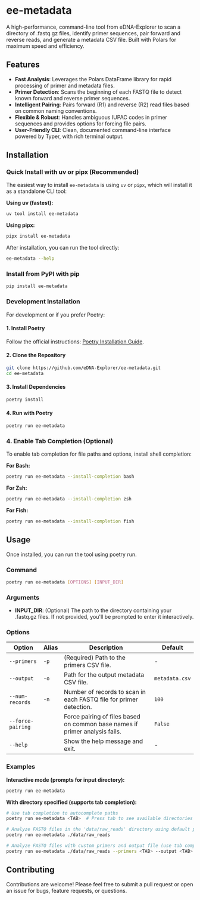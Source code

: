 # ee-metadata

A high-performance, command-line tool from eDNA-Explorer to scan a directory of .fastq.gz files, identify primer sequences, pair forward and reverse reads, and generate a metadata CSV file. Built with Polars for maximum speed and efficiency.

## Features

- **Fast Analysis**: Leverages the Polars DataFrame library for rapid processing of primer and metadata files.
- **Primer Detection**: Scans the beginning of each FASTQ file to detect known forward and reverse primer sequences.
- **Intelligent Pairing**: Pairs forward (R1) and reverse (R2) read files based on common naming conventions.
- **Flexible & Robust**: Handles ambiguous IUPAC codes in primer sequences and provides options for forcing file pairs.
- **User-Friendly CLI**: Clean, documented command-line interface powered by Typer, with rich terminal output.

## Installation

### Quick Install with uv or pipx (Recommended)

The easiest way to install `ee-metadata` is using `uv` or `pipx`, which will install it as a standalone CLI tool:

**Using uv (fastest):**
```bash
uv tool install ee-metadata
```

**Using pipx:**
```bash
pipx install ee-metadata
```

After installation, you can run the tool directly:
```bash
ee-metadata --help
```

### Install from PyPI with pip

```bash
pip install ee-metadata
```

### Development Installation

For development or if you prefer Poetry:

#### 1. Install Poetry
Follow the official instructions: [Poetry Installation Guide](https://python-poetry.org/docs/#installation).

#### 2. Clone the Repository
```bash
git clone https://github.com/eDNA-Explorer/ee-metadata.git
cd ee-metadata
```

#### 3. Install Dependencies
```bash
poetry install
```

#### 4. Run with Poetry
```bash
poetry run ee-metadata
```

### 4. Enable Tab Completion (Optional)
To enable tab completion for file paths and options, install shell completion:

**For Bash:**
```bash
poetry run ee-metadata --install-completion bash
```

**For Zsh:**
```bash
poetry run ee-metadata --install-completion zsh
```

**For Fish:**
```bash
poetry run ee-metadata --install-completion fish
```

## Usage

Once installed, you can run the tool using poetry run.

### Command
```bash
poetry run ee-metadata [OPTIONS] [INPUT_DIR]
```

### Arguments
- **INPUT_DIR**: (Optional) The path to the directory containing your .fastq.gz files. If not provided, you'll be prompted to enter it interactively.

### Options

| Option | Alias | Description | Default |
|--------|-------|-------------|---------|
| `--primers` | `-p` | (Required) Path to the primers CSV file. | - |
| `--output` | `-o` | Path for the output metadata CSV file. | `metadata.csv` |
| `--num-records` | `-n` | Number of records to scan in each FASTQ file for primer detection. | `100` |
| `--force-pairing` | | Force pairing of files based on common base names if primer analysis fails. | `False` |
| `--help` | | Show the help message and exit. | - |

### Examples

**Interactive mode (prompts for input directory):**
```bash
poetry run ee-metadata
```

**With directory specified (supports tab completion):**
```bash
# Use tab completion to autocomplete paths
poetry run ee-metadata <TAB>  # Press tab to see available directories

# Analyze FASTQ files in the 'data/raw_reads' directory using default primers
poetry run ee-metadata ./data/raw_reads

# Analyze FASTQ files with custom primers and output file (use tab completion)
poetry run ee-metadata ./data/raw_reads --primers <TAB> --output <TAB>
```

## Contributing

Contributions are welcome! Please feel free to submit a pull request or open an issue for bugs, feature requests, or questions.